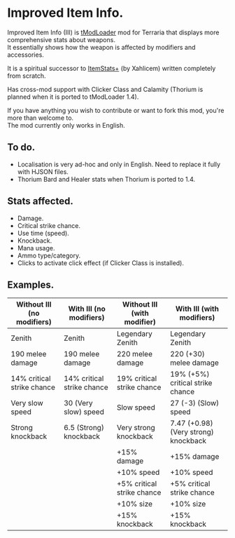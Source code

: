 # Improved Item Info.
Improved Item Info (III) is [tModLoader](https://github.com/tModLoader/tModLoader) mod for Terraria that displays more comprehensive stats about weapons.  
It essentially shows how the weapon is affected by modifiers and accessories.  
  
It is a spiritual successor to [ItemStats+](https://github.com/Xahlicem/XItemStats) (by Xahlicem) written completely from scratch.  
  
Has cross-mod support with Clicker Class and Calamity (Thorium is planned when it is ported to tModLoader 1.4).  
  
If you have anything you wish to contribute or want to fork this mod, you're more than welcome to.  
The mod currently only works in English.  

## To do.
* Localisation is very ad-hoc and only in English. Need to replace it fully with HJSON files.  
* Thorium Bard and Healer stats when Thorium is ported to 1.4.  

## Stats affected.
* Damage.  
* Critical strike chance.  
* Use time (speed).  
* Knockback.  
* Mana usage.  
* Ammo type/category.  
* Clicks to activate click effect (if Clicker Class is installed).

## Examples.
| Without III (no modifiers) | With III (no modifiers) | Without III (with modifier) | With III (with modifiers) |
| --- | --- | --- | --- |
| Zenith | Zenith | Legendary Zenith | Legendary Zenith |
| 190 melee damage | 190 melee damage | 220 melee damage | 220 (+30) melee damage |
| 14% critical strike chance | 14% critical strike chance | 19% critical strike chance | 19% (+5%) critical strike chance |
| Very slow speed | 30 (Very slow) speed | Slow speed | 27 (-3) (Slow) speed |
| Strong knockback | 6.5 (Strong) knockback | Very strong knockback | 7.47 (+0.98) (Very strong) knockback |
|  |  | +15% damage | +15% damage |
|  |  | +10% speed | +10% speed |
|  |  | +5% critical strike chance | +5% critical strike chance |
|  |  | +10% size | +10% size |
|  |  | +15% knockback | +15% knockback |
